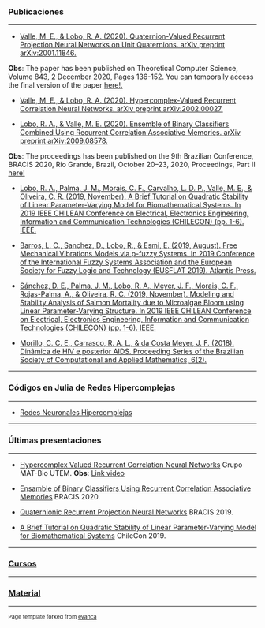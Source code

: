 ### Publicaciones
---
- [Valle, M. E., & Lobo, R. A. (2020). Quaternion-Valued Recurrent Projection Neural Networks on Unit Quaternions. arXiv preprint arXiv:2001.11846.](https://www.sciencedirect.com/science/article/pii/S0304397520304989?via%3Dihub)

**Obs**:  The paper has been published on Theoretical Computer Science, Volume 843, 2 December 2020, Pages 136-152. You can temporally access the final version of the paper [here!.](https://authors.elsevier.com/a/1btB615DaI4NjT)

- [Valle, M. E., & Lobo, R. A. (2020). Hypercomplex-Valued Recurrent Correlation Neural Networks. arXiv preprint arXiv:2002.00027.](https://www.researchgate.net/publication/339015274_Hypercomplex-Valued_Recurrent_Correlation_Neural_Networks)

- [Lobo, R. A., & Valle, M. E. (2020). Ensemble of Binary Classifiers Combined Using Recurrent Correlation Associative Memories. arXiv preprint arXiv:2009.08578.](https://www.researchgate.net/publication/344324769_Ensemble_of_Binary_Classifiers_Combined_Using_Recurrent_Correlation_Associative_Memories)

**Obs**: The proceedings has been published on the 9th Brazilian Conference, BRACIS 2020, Rio Grande, Brazil, October 20–23, 2020, Proceedings, Part II [here!](https://link.springer.com/chapter/10.1007/978-3-030-61380-8_30)

- [Lobo, R. A., Palma, J. M., Morais, C. F., Carvalho, L. D. P., Valle, M. E., & Oliveira, C. R. (2019, November). A Brief Tutorial on Quadratic Stability of Linear Parameter-Varying Model for Biomathematical Systems. In 2019 IEEE CHILEAN Conference on Electrical, Electronics Engineering, Information and Communication Technologies (CHILECON) (pp. 1-6). IEEE.](https://www.researchgate.net/publication/339173760_A_Brief_Tutorial_on_Quadratic_Stability_of_Linear_Parameter-Varying_Model_for_Biomathematical_Systems)

- [Barros, L. C., Sanchez, D., Lobo, R., & Esmi, E. (2019, August). Free Mechanical Vibrations Models via p-fuzzy Systems. In 2019 Conference of the International Fuzzy Systems Association and the European Society for Fuzzy Logic and Technology (EUSFLAT 2019). Atlantis Press.](https://www.researchgate.net/publication/335809207_Free_Mechanical_Vibrations_Models_via_p-fuzzy_Systems)

- [Sánchez, D. E., Palma, J. M., Lobo, R. A., Meyer, J. F., Morais, C. F., Rojas-Palma, A., & Oliveira, R. C. (2019, November). Modeling and Stability Analysis of Salmon Mortality due to Microalgae Bloom using Linear Parameter-Varying Structure. In 2019 IEEE CHILEAN Conference on Electrical, Electronics Engineering, Information and Communication Technologies (CHILECON) (pp. 1-6). IEEE.](https://www.researchgate.net/publication/335809207_Free_Mechanical_Vibrations_Models_via_p-fuzzy_Systems)

- [Morillo, C. C. E., Carrasco, R. A. L., & da Costa Meyer, J. F. (2018). Dinâmica de HIV e posterior AIDS. Proceeding Series of the Brazilian Society of Computational and Applied Mathematics, 6(2).](https://www.researchgate.net/publication/329788475_Dinamica_de_HIV_e_posterior_AIDS)

---
### Códigos en Julia de Redes Hipercomplejas
---

- [Redes Neuronales Hipercomplejas](https://github.com/fitolobo)

---
### Últimas presentaciones 
---

- [Hypercomplex Valued Recurrent Correlation Neural Networks](https://noticias.utem.cl/2020/10/08/departamento-de-matematicas-invita-al-seminario-matbio-utem-2020-9/?fbclid=IwAR1_oxfv3FXX5yYEvwzNyJaY-_TDlJIXT18-Jcz5f0m5rsbGWgRpRu6rbYo) Grupo MAT-Bio UTEM.
**Obs**: [Link video](https://www.facebook.com/matbio.utem/videos/342211716839533/)

- [Ensamble of Binary Classifiers Using Recurrent Correlation Associative Memories](https://www.youtube.com/watch?v=UUG2lNxfjpI&t=2s) BRACIS 2020.

- [Quaternionic Recurrent Projection Neural Networks](/pdf/BRACIS_19_Presentacion.pdf) BRACIS 2019.

- [A Brief Tutorial on Quadratic Stability of Linear Parameter-Varying Model for Biomathematical Systems](/pdf/SLIDE_206_jmp.pdf) ChileCon 2019.

---
### [Cursos](/sample_page5.html)
---
### [Material](/sample_page6.html)
---
<p style="font-size:11px">Page template forked from <a href="https://github.com/evanca/quick-portfolio">evanca</a></p>
<!-- Remove above link if you don't want to attibute -->
